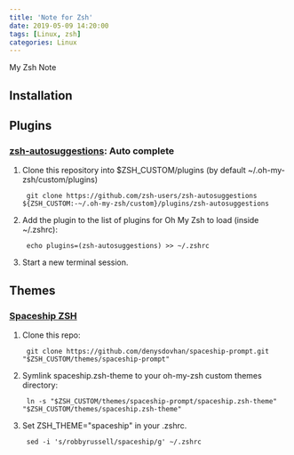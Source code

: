 ```yaml
---
title: 'Note for Zsh'
date: 2019-05-09 14:20:00
tags: [Linux, zsh]
categories: Linux
---
```


My Zsh Note

<!--More-->

## Installation

## Plugins

### [zsh-autosuggestions](https://github.com/zsh-users/zsh-autosuggestions): Auto complete

1. Clone this repository into $ZSH_CUSTOM/plugins (by default ~/.oh-my-zsh/custom/plugins)

        git clone https://github.com/zsh-users/zsh-autosuggestions ${ZSH_CUSTOM:-~/.oh-my-zsh/custom}/plugins/zsh-autosuggestions

2. Add the plugin to the list of plugins for Oh My Zsh to load (inside ~/.zshrc):

        echo plugins=(zsh-autosuggestions) >> ~/.zshrc

3. Start a new terminal session.

## Themes

### [Spaceship ZSH](https://github.com/denysdovhan/spaceship-prompt)

1. Clone this repo:

        git clone https://github.com/denysdovhan/spaceship-prompt.git "$ZSH_CUSTOM/themes/spaceship-prompt"

2. Symlink spaceship.zsh-theme to your oh-my-zsh custom themes directory:

        ln -s "$ZSH_CUSTOM/themes/spaceship-prompt/spaceship.zsh-theme" "$ZSH_CUSTOM/themes/spaceship.zsh-theme"

3. Set ZSH_THEME="spaceship" in your .zshrc.

        sed -i 's/robbyrussell/spaceship/g' ~/.zshrc
